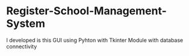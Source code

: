 # Register-School-Management-System
I developed is this GUI using Pyhton with Tkinter Module with database connectivity 
